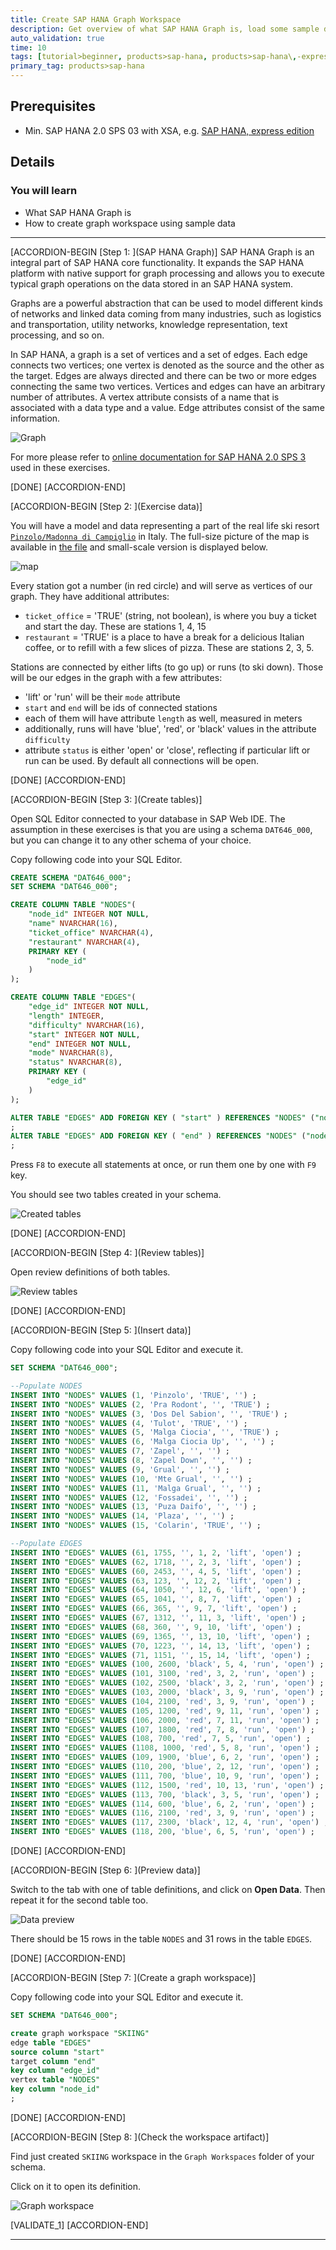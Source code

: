 ```yaml
---
title: Create SAP HANA Graph Workspace
description: Get overview of what SAP HANA Graph is, load some sample data and create your first graph workspace based on that data.
auto_validation: true
time: 10
tags: [tutorial>beginner, products>sap-hana, products>sap-hana\,-express-edition, topic>sql]
primary_tag: products>sap-hana
---
```


## Prerequisites
 - Min. SAP HANA 2.0 SPS 03 with XSA, e.g. [SAP HANA, express edition](https://developers.sap.com/topics/hana.html)

## Details
### You will learn
  - What SAP HANA Graph is
  - How to create graph workspace using sample data

---

[ACCORDION-BEGIN [Step 1: ](SAP HANA Graph)]
SAP HANA Graph is an integral part of SAP HANA core functionality. It expands the SAP HANA platform with native support for graph processing and allows you to execute typical graph operations on the data stored in an SAP HANA system.

Graphs are a powerful abstraction that can be used to model different kinds of networks and linked data coming from many industries, such as logistics and transportation, utility networks, knowledge representation, text processing, and so on.

In SAP HANA, a graph is a set of vertices and a set of edges. Each edge connects two vertices; one vertex is denoted as the source and the other as the target. Edges are always directed and there can be two or more edges connecting the same two vertices. Vertices and edges can have an arbitrary number of attributes. A vertex attribute consists of a name that is associated with a data type and a value. Edge attributes consist of the same information.

![Graph](10.png)

For more please refer to [online documentation for SAP HANA 2.0 SPS 3](https://help.sap.com/viewer/f381aa9c4b99457fb3c6b53a2fd29c02/2.0.03/en-US/7734f2cfafdb4e8a9d49de5f6829dc32.html) used in these exercises.

[DONE]
[ACCORDION-END]

[ACCORDION-BEGIN [Step 2: ](Exercise data)]

You will have a model and data representing a part of the real life ski resort [`Pinzolo/Madonna di Campiglio`](https://www.skiresort.info/ski-resort/madonna-di-campigliopinzolofolgaridamarilleva) in Italy. The full-size picture of the map is available in [the file](map_large.jpg) and small-scale version is displayed below.

![map](map.png)

Every station got a number (in red circle) and will serve as vertices of our graph. They have additional attributes:

-	`ticket_office` = 'TRUE' (string, not boolean), is where you buy a ticket and start the day. These are stations 1, 4, 15
-	`restaurant` = 'TRUE' is a place to have a break for a delicious Italian coffee, or to refill with a few slices of pizza. These are stations 2, 3, 5.

Stations are connected by either lifts (to go up) or runs (to ski down). Those will be our edges in the graph with a few attributes:

-	'lift' or 'run' will be their `mode` attribute
-	`start` and `end` will be ids of connected stations
-	each of them will have attribute `length` as well, measured in meters
-	additionally, runs will have 'blue', 'red', or 'black' values in the attribute `difficulty`
-	attribute `status` is either 'open' or 'close', reflecting if particular lift or run can be used. By default all connections will be open.


[DONE]
[ACCORDION-END]


[ACCORDION-BEGIN [Step 3: ](Create tables)]

Open SQL Editor connected to your database in SAP Web IDE. The assumption in these exercises is that you are using a schema `DAT646_000`, but you can change it to any other schema of your choice.

Copy following code into your SQL Editor.

```sql
CREATE SCHEMA "DAT646_000";
SET SCHEMA "DAT646_000";

CREATE COLUMN TABLE "NODES"(
	"node_id" INTEGER NOT NULL,
	"name" NVARCHAR(16),
	"ticket_office" NVARCHAR(4),
	"restaurant" NVARCHAR(4),
	PRIMARY KEY (
		"node_id"
	)
);

CREATE COLUMN TABLE "EDGES"(
	"edge_id" INTEGER NOT NULL,
	"length" INTEGER,
	"difficulty" NVARCHAR(16),
	"start" INTEGER NOT NULL,
	"end" INTEGER NOT NULL,
	"mode" NVARCHAR(8),
	"status" NVARCHAR(8),
	PRIMARY KEY (
		"edge_id"
	)
);

ALTER TABLE "EDGES" ADD FOREIGN KEY ( "start" ) REFERENCES "NODES" ("node_id") ON UPDATE CASCADE ON DELETE CASCADE ENFORCED VALIDATED
;
ALTER TABLE "EDGES" ADD FOREIGN KEY ( "end" ) REFERENCES "NODES" ("node_id") ON UPDATE CASCADE ON DELETE CASCADE ENFORCED VALIDATED
;
```

Press `F8` to execute all statements at once, or run them one by one with `F9` key.

You should see two tables created in your schema.

![Created tables](20.png)

[DONE]
[ACCORDION-END]

[ACCORDION-BEGIN [Step 4: ](Review tables)]

Open review definitions of both tables.

![Review tables](30.png)

[DONE]
[ACCORDION-END]

[ACCORDION-BEGIN [Step 5: ](Insert data)]

Copy following code into your SQL Editor and execute it.

```sql
SET SCHEMA "DAT646_000";

--Populate NODES
INSERT INTO "NODES" VALUES (1, 'Pinzolo', 'TRUE', '') ;
INSERT INTO "NODES" VALUES (2, 'Pra Rodont', '', 'TRUE') ;
INSERT INTO "NODES" VALUES (3, 'Dos Del Sabion', '', 'TRUE') ;
INSERT INTO "NODES" VALUES (4, 'Tulot', 'TRUE', '') ;
INSERT INTO "NODES" VALUES (5, 'Malga Ciocia', '', 'TRUE') ;
INSERT INTO "NODES" VALUES (6, 'Malga Ciocia Up', '', '') ;
INSERT INTO "NODES" VALUES (7, 'Zapel', '', '') ;
INSERT INTO "NODES" VALUES (8, 'Zapel Down', '', '') ;
INSERT INTO "NODES" VALUES (9, 'Grual', '', '') ;
INSERT INTO "NODES" VALUES (10, 'Mte Grual', '', '') ;
INSERT INTO "NODES" VALUES (11, 'Malga Grual', '', '') ;
INSERT INTO "NODES" VALUES (12, 'Fossadei', '', '') ;
INSERT INTO "NODES" VALUES (13, 'Puza Daifo', '', '') ;
INSERT INTO "NODES" VALUES (14, 'Plaza', '', '') ;
INSERT INTO "NODES" VALUES (15, 'Colarin', 'TRUE', '') ;

--Populate EDGES
INSERT INTO "EDGES" VALUES (61, 1755, '', 1, 2, 'lift', 'open') ;
INSERT INTO "EDGES" VALUES (62, 1718, '', 2, 3, 'lift', 'open') ;
INSERT INTO "EDGES" VALUES (60, 2453, '', 4, 5, 'lift', 'open') ;
INSERT INTO "EDGES" VALUES (63, 123, '', 12, 2, 'lift', 'open') ;
INSERT INTO "EDGES" VALUES (64, 1050, '', 12, 6, 'lift', 'open') ;
INSERT INTO "EDGES" VALUES (65, 1041, '', 8, 7, 'lift', 'open') ;
INSERT INTO "EDGES" VALUES (66, 365, '', 9, 7, 'lift', 'open') ;
INSERT INTO "EDGES" VALUES (67, 1312, '', 11, 3, 'lift', 'open') ;
INSERT INTO "EDGES" VALUES (68, 360, '', 9, 10, 'lift', 'open') ;
INSERT INTO "EDGES" VALUES (69, 1365, '', 13, 10, 'lift', 'open') ;
INSERT INTO "EDGES" VALUES (70, 1223, '', 14, 13, 'lift', 'open') ;
INSERT INTO "EDGES" VALUES (71, 1151, '', 15, 14, 'lift', 'open') ;
INSERT INTO "EDGES" VALUES (100, 2600, 'black', 5, 4, 'run', 'open') ;
INSERT INTO "EDGES" VALUES (101, 3100, 'red', 3, 2, 'run', 'open') ;
INSERT INTO "EDGES" VALUES (102, 2500, 'black', 3, 2, 'run', 'open') ;
INSERT INTO "EDGES" VALUES (103, 2000, 'black', 3, 9, 'run', 'open') ;
INSERT INTO "EDGES" VALUES (104, 2100, 'red', 3, 9, 'run', 'open') ;
INSERT INTO "EDGES" VALUES (105, 1200, 'red', 9, 11, 'run', 'open') ;
INSERT INTO "EDGES" VALUES (106, 2000, 'red', 7, 11, 'run', 'open') ;
INSERT INTO "EDGES" VALUES (107, 1800, 'red', 7, 8, 'run', 'open') ;
INSERT INTO "EDGES" VALUES (108, 700, 'red', 7, 5, 'run', 'open') ;
INSERT INTO "EDGES" VALUES (1108, 1000, 'red', 5, 8, 'run', 'open') ;
INSERT INTO "EDGES" VALUES (109, 1900, 'blue', 6, 2, 'run', 'open') ;
INSERT INTO "EDGES" VALUES (110, 200, 'blue', 2, 12, 'run', 'open') ;
INSERT INTO "EDGES" VALUES (111, 700, 'blue', 10, 9, 'run', 'open') ;
INSERT INTO "EDGES" VALUES (112, 1500, 'red', 10, 13, 'run', 'open') ;
INSERT INTO "EDGES" VALUES (113, 700, 'black', 3, 5, 'run', 'open') ;
INSERT INTO "EDGES" VALUES (114, 600, 'blue', 6, 2, 'run', 'open') ;
INSERT INTO "EDGES" VALUES (116, 2100, 'red', 3, 9, 'run', 'open') ;
INSERT INTO "EDGES" VALUES (117, 2300, 'black', 12, 4, 'run', 'open') ;
INSERT INTO "EDGES" VALUES (118, 200, 'blue', 6, 5, 'run', 'open') ;
```

[DONE]
[ACCORDION-END]

[ACCORDION-BEGIN [Step 6: ](Preview data)]

Switch to the tab with one of table definitions, and click on **Open Data**. Then repeat it for the second table too.

![Data preview](40.png)

There should be 15 rows in the table `NODES` and 31 rows in the table `EDGES`.

[DONE]
[ACCORDION-END]

[ACCORDION-BEGIN [Step 7: ](Create a graph workspace)]

Copy following code into your SQL Editor and execute it.

```sql
SET SCHEMA "DAT646_000";

create graph workspace "SKIING"
edge table "EDGES"
source column "start"
target column "end"
key column "edge_id"
vertex table "NODES"
key column "node_id"
;
```

[DONE]
[ACCORDION-END]

[ACCORDION-BEGIN [Step 8: ](Check the workspace artifact)]

Find just created `SKIING` workspace in the `Graph Workspaces` folder of your schema.

Click on it to open its definition.

![Graph workspace](50.png)

[VALIDATE_1]
[ACCORDION-END]


---
